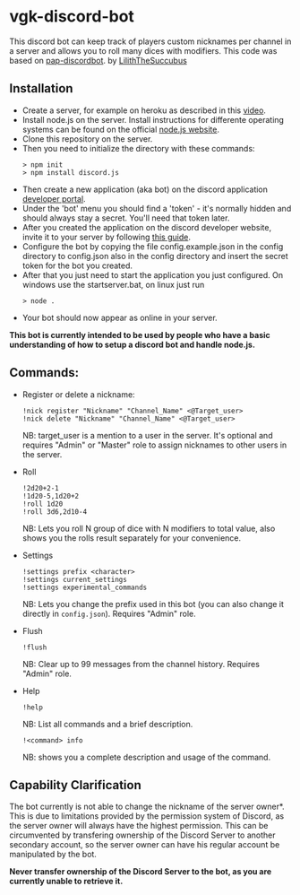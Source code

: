 # vgk-discord-bot
This discord bot can keep track of players custom nicknames per channel in a server and allows you to roll many dices with modifiers. This code was based on [pap-discordbot](https://github.com/LilithTheSuccubus/pap-discordbot). by [LilithTheSuccubus](https://github.com/LilithTheSuccubus)


## Installation
- Create a server, for example on heroku as described in this [video](https://www.youtube.com/watch?v=D5F0zOdiHU8).
- Install node.js on the server. Install instructions for differente operating systems can be found on the official [node.js website](https://nodejs.org/en/download/).
- Clone this repository on the server.
- Then you need to initialize the directory with these commands:
    ```
    > npm init
    > npm install discord.js
    ```
- Then create a new application (aka bot) on the discord application [developer portal](https://discordapp.com/developers/applications).
- Under the 'bot' menu you should find a 'token' - it's normally hidden and should always stay a secret. You'll need that token later.
- After you created the application on the discord developer website, invite it to your server by following [this guide](https://discordjs.guide/preparations/adding-your-bot-to-servers.html#bot-invite-links).
- Configure the bot by copying the file config.example.json in the config directory to config.json also in the config directory and insert the secret token for the bot you created.
- After that you just need to start the application you just configured. On windows use the startserver.bat, on linux just run
    ```
    > node .
    ```
- Your bot should now appear as online in your server.

<b> This bot is currently intended to be used by people who have a basic understanding of how to setup a discord bot and handle node.js. </b>
    
## Commands:
- Register or delete a nickname:
    ```
    !nick register "Nickname" "Channel_Name" <@Target_user>
    !nick delete "Nickname" "Channel_Name" <@Target_user>
    ```
    NB: target_user is a mention to a user in the server. It's optional and requires "Admin" or "Master" role to assign nicknames to other users in the server.

- Roll
    ```
    !2d20+2-1
    !1d20-5,1d20+2
    !roll 1d20
    !roll 3d6,2d10-4
    ```
    NB: Lets you roll N group of dice with N modifiers to total value, also shows you the rolls result separately for your convenience.

- Settings
    ```
    !settings prefix <character>
    !settings current_settings
    !settings experimental_commands
    ```
    NB: Lets you change the prefix used in this bot (you can also change it directly in `config.json`). Requires "Admin" role.

- Flush
    ```
    !flush
    ```
    NB: Clear up to 99 messages from the channel history. Requires "Admin" role.

- Help
    ```
    !help
    ```
    NB: List all commands and a brief description.
    ```
    !<command> info
    ```
    NB: shows you a complete description and usage of the command.

## Capability Clarification
The bot currently is not able to change the nickname of the server owner*.
This is due to limitations provided by the permission system of Discord, as the server owner will always have the highest permission.
This can be circumvented by transfering ownership of the Discord Server to another secondary account, so the server owner can have his regular account be manipulated by the bot.

<b>Never transfer ownership of the Discord Server to the bot, as you are currently unable to retrieve it.</b>
